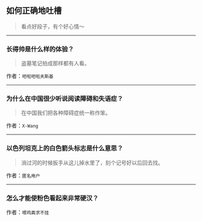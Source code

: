 ## 如何正确地吐槽

> 看点好段子，有个好心情～


 
---

### 长得帅是什么样的体验？

> 盗墓笔记拍成那样都有人看。


作者：`吧啦吧啦夫斯基`

---

### 为什么在中国很少听说阅读障碍和失语症？

> 在中国我们把各种障碍症统一称作笨。


作者：`X-Wang`

---

### 以色列坦克上的白色箭头标志是什么意思？

> 淌过河的时候扳手从这儿掉水里了，刻个记号好以后回去找。


作者：`匿名用户`

---

### 怎么才能使粉色看起来非常硬汉？

> 


作者：`喂鸡粪求不挂`